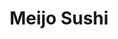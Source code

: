 ---
layout: place
title: Meijo Sushi
permalink: /california/imperial-beach/meijo-sushi.html
stateAbbr: CA
stateName: California
cityName: Imperial Beach
seo:
  type: restaurant
  links: http://meijosushi.weebly.com/
place_id: ChIJEzfcXllM2YARYH9rZc43ndg
photos:
  - name: >-
      places/ChIJEzfcXllM2YARYH9rZc43ndg/photos/AeeoHcKV2Rhes9jZn5X6owpuABNvmni4VJV3FU8jLjWCTUyz3SQEz8biYJzo1tT7m-18D7Zq2NbYjWiqJ0MKZi12JDhdIVISrPhkRg_AUogcPJCd9aq9MmCugdnHiLxbIOIv3kWeuyBeZ8h70XOPD2hcfY_800VmaYsiidCSuP0mu-66JIhlG67cbgO2qc80Iha79DImCgQIIaStkqB9SslRdR9s_n4k11e0mdjsUYXJZdAFFjIrPdk52tuesNDwpFLa6c7q5Dlftvod1EDRZ3tcdPt4cm7gb7Qws95Z5G0H_6XYqjDW-brCgs5PLS0Q4gPaCPSn92VvlRYxHorjNr_BmChQscXP0jeMHvAePwLdaaxE_D-thCMeXkQJagZXA2ujQxWUogTzdibxRI78NtP9cMbLDoRS2GU2MuuUldsfHsg
    widthPx: 4032
    heightPx: 1960
    authorAttributions:
      - displayName: Christy
        uri: https://maps.google.com/maps/contrib/114786986477074493312
        photoUri: >-
          https://lh3.googleusercontent.com/a-/ALV-UjUlDXJD7_3BjwD3yNjPJRiKztG62fLdoDVFLpkgPgNUcHkTp6VemQ=s100-p-k-no-mo
    flagContentUri: >-
      https://www.google.com/local/imagery/report/?cb_client=maps_api_places.places_api&image_key=!1e10!2sCIHM0ogKEICAgID4yozhKQ&hl=en-US
    googleMapsUri: >-
      https://www.google.com/maps/place//data=!3m4!1e2!3m2!1sCIHM0ogKEICAgID4yozhKQ!2e10!4m2!3m1!1s0x80d94c595edc3713:0xd89d37ce656b7f60
  - name: >-
      places/ChIJEzfcXllM2YARYH9rZc43ndg/photos/AeeoHcLj6_dqcZDRhA3zxg106CytHvzLQle0lGMvTwL-1wUWjEw-6hH126Oujutn756O4il3L1fKMFtpeickzB6nyv3LWXMULf70qo7s8cnC4IAkbsgK7sMeA4ngSwWJHx1FTuRfJ4MTfX_lM0qbT857agGA72zbBQG0QVq4BTx2jd-Kt7NhiIVdQ4tDN80pzKdubxvH9_fdWrvYGomcGbOPWrlOsYiSiB9nadFHwvEPBwidqrzatRVXT5nmh4CHDxGiPdBrXnf4v3JMOOHAWfLHGWt0sILRfRU7ZQCH_az7sDYeQw
    widthPx: 3437
    heightPx: 2821
    authorAttributions:
      - displayName: Meijo Sushi
        uri: https://maps.google.com/maps/contrib/113309325325093075521
        photoUri: >-
          https://lh3.googleusercontent.com/a/ACg8ocKsN8c7uohN9O0emoWRatlfCMx9nlRI59WpXDNGFdJFzoSZKQ=s100-p-k-no-mo
    flagContentUri: >-
      https://www.google.com/local/imagery/report/?cb_client=maps_api_places.places_api&image_key=!1e10!2sAF1QipNSo5v356GHf3Mu8EbZMtKVLl0aZhqW4pg6f0vC&hl=en-US
    googleMapsUri: >-
      https://www.google.com/maps/place//data=!3m4!1e2!3m2!1sAF1QipNSo5v356GHf3Mu8EbZMtKVLl0aZhqW4pg6f0vC!2e10!4m2!3m1!1s0x80d94c595edc3713:0xd89d37ce656b7f60
  - name: >-
      places/ChIJEzfcXllM2YARYH9rZc43ndg/photos/AeeoHcJ19vuho922v1ALejKNMXqNdg-vntraattiIquj9qf6u_uTdKLx6DzwkEAdsTvlrM7KBdW5WsXXlG_6UabxnTrVErsKG4Qpa8AXX28z8gsm_LMrhQXr7SB7dyIjv03DOHkNCMu51-Ad7c_Z3PtraoPJEgAji4T-yCFMTZPlCfndK9giGXOgoXDypwrNLCjfQMkld7nK-LZSGeS56oHDDtJo6fHFFMLku8Bs09v7QadNGVd-AYJPGF0ysHsFfQT7fIMD0FVMn4-t0bFWXGpJHesfFRr1jJKFLhIFb7M38tbkKPA8-BFqh19yhIUH1zdVTjXK2IxqrgjaJcybDhuqEvTGws16cKcmgTsuzv0IC4sEvFGgHB_p9d3pBItcPEUg5Wi6vY1czDpp5CbubSOG9sk8RLG9Bie9EbYHgXDIFPYWHkn3
    widthPx: 3024
    heightPx: 4032
    authorAttributions:
      - displayName: Miguel Alvarez
        uri: https://maps.google.com/maps/contrib/115827547284069614065
        photoUri: >-
          https://lh3.googleusercontent.com/a-/ALV-UjWgnhhfmgj_GoxMo9mfsB5Jcw3jSt1cUHgrXdMCLisxsJXZA-WU=s100-p-k-no-mo
    flagContentUri: >-
      https://www.google.com/local/imagery/report/?cb_client=maps_api_places.places_api&image_key=!1e10!2sCIHM0ogKEICAgICvx7SonwE&hl=en-US
    googleMapsUri: >-
      https://www.google.com/maps/place//data=!3m4!1e2!3m2!1sCIHM0ogKEICAgICvx7SonwE!2e10!4m2!3m1!1s0x80d94c595edc3713:0xd89d37ce656b7f60
  - name: >-
      places/ChIJEzfcXllM2YARYH9rZc43ndg/photos/AeeoHcIjZjhFa-o6GP94Jbs0CNACZrSw95bpI6NR3pYnq8f3pB4utnN8vHWN2XGFAXDz9UBu5-L-zHvzi897HRnmouJlpiDXI7qhXTysWOXT_ueozqYTxL61hBPW7Nr9cygvIhR6e4W8hbmagE-g1vtuusWRjTDk8YmoxAMsQaZ6wNY6nLV2WUNj7JywxdcyDyyyzAmaJHg2ELBnLnifPkdAlAXGacCptfh0dM_rdfnGfIiyWMsRtdAqut5dLWrkam1K328bWs7t2n7l7wmT9FmFrFhKTjSlAR_Va3GJ4oCZ-w-rnDr2yeuBgeIpx7E7CjDhlzdvOmT9TpBTjIUKYCjVA3EaqLaNOGNcs4riwa7CZgB3XUICyfijn7PxOCvpi_aA4rsnE6A9bhjmz39Fm3dHRAHAlZyK3_I52y2dj6GfobfsDbM
    widthPx: 3024
    heightPx: 4032
    authorAttributions:
      - displayName: Miguel Alvarez
        uri: https://maps.google.com/maps/contrib/115827547284069614065
        photoUri: >-
          https://lh3.googleusercontent.com/a-/ALV-UjWgnhhfmgj_GoxMo9mfsB5Jcw3jSt1cUHgrXdMCLisxsJXZA-WU=s100-p-k-no-mo
    flagContentUri: >-
      https://www.google.com/local/imagery/report/?cb_client=maps_api_places.places_api&image_key=!1e10!2sCIHM0ogKEICAgICvx7So7wE&hl=en-US
    googleMapsUri: >-
      https://www.google.com/maps/place//data=!3m4!1e2!3m2!1sCIHM0ogKEICAgICvx7So7wE!2e10!4m2!3m1!1s0x80d94c595edc3713:0xd89d37ce656b7f60
  - name: >-
      places/ChIJEzfcXllM2YARYH9rZc43ndg/photos/AeeoHcIcM8yii1UgpLRBUnB0bwsPULVXcjpps9mD018SSehL7Zqu9tfGDVlZuNrYvK4TJrQzoNktDZvLsisOfCV9iVCX9w2fCNrPqLTixIKzBi42nmE1NcZoonbR7AtK6O2uBNwoVBiyN4MCsZXDzKyk5jCqJ_3mqprHnI2RB2FSsR5CP9TxqG8dC8_tnpkXXsOx5UaiorYh2NdqlsKQjCZJQrBZf24qlGcU-HTsqdY7V-wOqD4yaIk0za1OJEplUWZGLCw7CLnSXZGPsR3SZ92g1OfyDgVncBegw32CjnHbLqpWT1hVG7yUSf5P_MUUpZFqSGTShUGoxaTaQZia6cUn0MAg09-sAayaXmKKHAsPnanApfzKGmZSyZwCfq0EoVT_MI9hXZrGeOKhJBdpzDB2nISLWkSkfh2QSTVW82zxhrWG_rJH
    widthPx: 4000
    heightPx: 3000
    authorAttributions:
      - displayName: Kristine Rodriguez
        uri: https://maps.google.com/maps/contrib/100706746049716984854
        photoUri: >-
          https://lh3.googleusercontent.com/a-/ALV-UjVikpYcajPoiFTCTVyvI2X8nU7qn06nlmEnykr1uKfQX077XXZM=s100-p-k-no-mo
    flagContentUri: >-
      https://www.google.com/local/imagery/report/?cb_client=maps_api_places.places_api&image_key=!1e10!2sCIHM0ogKEICAgICv2O7ftwE&hl=en-US
    googleMapsUri: >-
      https://www.google.com/maps/place//data=!3m4!1e2!3m2!1sCIHM0ogKEICAgICv2O7ftwE!2e10!4m2!3m1!1s0x80d94c595edc3713:0xd89d37ce656b7f60
  - name: >-
      places/ChIJEzfcXllM2YARYH9rZc43ndg/photos/AeeoHcKqwtX-l1Fc5E-HZOsEOA972YwwZiRN96TH5IGTOCxiUsPdVw0JwzUZely78wnhBC3d6XiFDwRiGQWlYR0-6AAT_9BVNmjZsApRKS8hNZgxOH3rqL7v7yo8mEMQ-jG8iWz80GcbNA_7ibNp9WPn76eRpuK79tg7RmE7Obc7WVnt9H5_rpwKLPIb7RPh9v82FpDhUDFqwZM_1zyyQgOLoOq_zLHBb6_D664uqs3_JpYtAO3qXe6iHkmbGrP1aPGHt_fzZEuBFcSTD4vFkykoDtdrhTE1pw1KY6vU0ug_dPdHtkHVsett-YcT001E5rRXTU9vF0nouanqkF6orbpTFKmwwCWmGtEIItgOuXQJGQgyECcZyGVPzxlEJ6m98yhQS4bUw7a0_P8I-SlKtJsxFD6X5Ger-Ji2aQxySyKWfEg
    widthPx: 3024
    heightPx: 4032
    authorAttributions:
      - displayName: Mikayla Hoffower
        uri: https://maps.google.com/maps/contrib/110860509718854687567
        photoUri: >-
          https://lh3.googleusercontent.com/a/ACg8ocI5z0zWVNSvygZVHEuue2gTWR5KWt_O52UykpeffV9zyzLmkg=s100-p-k-no-mo
    flagContentUri: >-
      https://www.google.com/local/imagery/report/?cb_client=maps_api_places.places_api&image_key=!1e10!2sCIHM0ogKEICAgIDvwcChDg&hl=en-US
    googleMapsUri: >-
      https://www.google.com/maps/place//data=!3m4!1e2!3m2!1sCIHM0ogKEICAgIDvwcChDg!2e10!4m2!3m1!1s0x80d94c595edc3713:0xd89d37ce656b7f60
  - name: >-
      places/ChIJEzfcXllM2YARYH9rZc43ndg/photos/AeeoHcLpsHu0SyuJBB9bE2ylrMJUX82eOoo0JLpzCjew1wivg2Or354THVIlZ0F6uVoBHo2fDUnjmpqfMtiEK_FRWCNWnzH8XXWG9kTvC4RyUDVdjSKdpo8Jp843NUgrcsAWpMxitSExiNCHvUNMYnk24X8n01Bc8mPuZflneGhWEtV7g5qh55SHQisNc-8P_WI_LZ9FvvSrR2Ns4i2sF_MNrLRXfHnGwue6STEhqfk434wIoMt4Ik8s39gHYG_7IGeF7R3JhRZU1behll5C1WLR1fOJ7MgQ3QufeeigimlRSR6drD-Utw-I8CPkUYdq_C8AGjxMe9eTF3-sIcbITzgujMEbTTYkBSVduw9VzXFyIN-AOO-SLJFzNWh4u8f3-D-pp1XOWTA_7KidkxQylDJO38-ClO2yUrhRdurMybeJpq_7ww
    widthPx: 3024
    heightPx: 4032
    authorAttributions:
      - displayName: Joshua Priebe
        uri: https://maps.google.com/maps/contrib/105801871072704639189
        photoUri: >-
          https://lh3.googleusercontent.com/a-/ALV-UjUm24qtc8GJ58hiBOKRu83FrkhRBBEa8Lheso8tCJlocs-XerFiHg=s100-p-k-no-mo
    flagContentUri: >-
      https://www.google.com/local/imagery/report/?cb_client=maps_api_places.places_api&image_key=!1e10!2sCIHM0ogKEICAgIDp7J_4DQ&hl=en-US
    googleMapsUri: >-
      https://www.google.com/maps/place//data=!3m4!1e2!3m2!1sCIHM0ogKEICAgIDp7J_4DQ!2e10!4m2!3m1!1s0x80d94c595edc3713:0xd89d37ce656b7f60
  - name: >-
      places/ChIJEzfcXllM2YARYH9rZc43ndg/photos/AeeoHcI0hvsWAbb35Vogij_kHU2nHFf8u13v0Ur_nsX2M0zL_vlkkVqCbgNTGeQOF-vE_MJRp7yIb6uFlzRkHU_r_dMyXOs8TWM_B84f-5pjOX8GNyQORC-gdgV0HV7N06tHuSdwf9_X00u7hgmPsR-wKm8hLhJ0-MSCmhfMiw_YCp2ekmKZUuEcWhgpw9r3EC6yEhVY5bk-rrVWL5R0WmlarzsCnPZ1ZLuWcnOBfUnlaqMmqNyNx3Zpvce1QaJAJeXsRZp_KWpTZ7it2A0PqMD0JYBQ5llQMObmLk2xW8_QTvYJ032L-CiBLeMkXyvPo56byxuRkwL4htOFzlRQkStUM28wUl6SXZAjih8WEXgUEOmkiMgP8HelHWi0RZN4nEq3IAxzwO3K5MxHxzj29mU91SFSxbnDzz-EwP1boHHsNZCrgA
    widthPx: 3072
    heightPx: 4080
    authorAttributions:
      - displayName: Jessica Kingsley
        uri: https://maps.google.com/maps/contrib/107450862756914125731
        photoUri: >-
          https://lh3.googleusercontent.com/a/ACg8ocIhXgJn6W3UXS7TANxBS9aausZ1GCgvDbF0pSWhzskFcSdXYw=s100-p-k-no-mo
    flagContentUri: >-
      https://www.google.com/local/imagery/report/?cb_client=maps_api_places.places_api&image_key=!1e10!2sCIHM0ogKEICAgIDTury7Ig&hl=en-US
    googleMapsUri: >-
      https://www.google.com/maps/place//data=!3m4!1e2!3m2!1sCIHM0ogKEICAgIDTury7Ig!2e10!4m2!3m1!1s0x80d94c595edc3713:0xd89d37ce656b7f60
  - name: >-
      places/ChIJEzfcXllM2YARYH9rZc43ndg/photos/AeeoHcIC8ugisxSitdQMWvHjs_LGI68SsDGlLmAlejV89ZXgqu55CNK9zZddIyKAc-J9dLYZgKh3wNBSYfajutXL65c8qUBk16iC8cypdSyv_wVhcQbORfnz0AVV6WmDp-Yv5IvjbGfuRZGNsGPhA1wVU2Leg_z_ehIzBEc0R3fGfOWq2tE7kk-zJ_aOulmU4asaWrwaI9vLQZnItaM1X6BZ8YD908FLag7ZDFJdazMJUgYAI2E7KZYKltF3IfsxnjcbFsiOeH9jwAHS_FthKleneR6qnMUAe0ZjQACL7qiBrf8xW9DJFXzAWmkhEzOinYtW16Y6idE15MFjtk6yGQz0DdzITqWwC-pnG_d_ZnJVq6Da1FkuGnps68X_gjpSp_b-FdFB4Pzn76hSETFwZWka7URK3OVWXOal1vZyo60vnGw1zg
    widthPx: 3024
    heightPx: 4032
    authorAttributions:
      - displayName: Miguel Alvarez
        uri: https://maps.google.com/maps/contrib/115827547284069614065
        photoUri: >-
          https://lh3.googleusercontent.com/a-/ALV-UjWgnhhfmgj_GoxMo9mfsB5Jcw3jSt1cUHgrXdMCLisxsJXZA-WU=s100-p-k-no-mo
    flagContentUri: >-
      https://www.google.com/local/imagery/report/?cb_client=maps_api_places.places_api&image_key=!1e10!2sCIHM0ogKEICAgICvx7SoXw&hl=en-US
    googleMapsUri: >-
      https://www.google.com/maps/place//data=!3m4!1e2!3m2!1sCIHM0ogKEICAgICvx7SoXw!2e10!4m2!3m1!1s0x80d94c595edc3713:0xd89d37ce656b7f60
  - name: >-
      places/ChIJEzfcXllM2YARYH9rZc43ndg/photos/AeeoHcLMDellILezNgQzXkpMSdqUZj-OpDmla_F5yVZwXw3kYW7SHz3r6WgZzSSHuKaDaJpaY1CyT-OxoHyhtMiLgCKYdZgUkvTMbhQFd_wQZCnXSTL6-VfMxnaliX_r887y4X2u3w6Y5FLUQ9FNof6lSOCVaamFbNRXW9v9SaQsEBDIpYEkDy7gq3WlBUQxsMyKBYUKgo9cLF727KLyQTSx7Vke0-f4OoFAr6N-MU_bLEhTXXflTgwwOBkaTgItHHxAIjrz1GavcX4rdv8D8pCXGkeFy0wjFdwCNqim0PIHsv6mn6h-WdQAvKjZ4B_pHet8flMs6UbCu4YykSqtoaZgfSgWneHnie2kTayjGqCdzFOm120hKkRRBb2GT1qOgSS0NjpigB82nFk0sZAANMyMDoO5gBA-_Ubty-_iGNANvCrHqS-n
    widthPx: 4032
    heightPx: 3024
    authorAttributions:
      - displayName: Michelle Edlin
        uri: https://maps.google.com/maps/contrib/111332224582365348811
        photoUri: >-
          https://lh3.googleusercontent.com/a/ACg8ocKuvoGDAQIGO8vKU2MXx04_kifUwMEGMB1bn4L6VUl5Bh00ZQ=s100-p-k-no-mo
    flagContentUri: >-
      https://www.google.com/local/imagery/report/?cb_client=maps_api_places.places_api&image_key=!1e10!2sCIHM0ogKEICAgIDEuN3NxwE&hl=en-US
    googleMapsUri: >-
      https://www.google.com/maps/place//data=!3m4!1e2!3m2!1sCIHM0ogKEICAgIDEuN3NxwE!2e10!4m2!3m1!1s0x80d94c595edc3713:0xd89d37ce656b7f60
address: '600 Palm Ave #108-9, Imperial Beach, CA 91932, USA'
street: '600 Palm Ave #108-9'
city: Imperial Beach
state: CA
zip: '91932'
country: USA
neighborhood: null
latitude: '32.585597'
longitude: '-117.120599'
accessibility_options:
  wheelchairAccessibleParking: true
  wheelchairAccessibleEntrance: true
  wheelchairAccessibleRestroom: true
  wheelchairAccessibleSeating: true
business_status: OPERATIONAL
name: Meijo Sushi
google_maps_links:
  directionsUri: >-
    https://www.google.com/maps/dir//''/data=!4m7!4m6!1m1!4e2!1m2!1m1!1s0x80d94c595edc3713:0xd89d37ce656b7f60!3e0
  placeUri: https://maps.google.com/?cid=15608693243140341600
  writeAReviewUri: >-
    https://www.google.com/maps/place//data=!4m3!3m2!1s0x80d94c595edc3713:0xd89d37ce656b7f60!12e1
  reviewsUri: >-
    https://www.google.com/maps/place//data=!4m4!3m3!1s0x80d94c595edc3713:0xd89d37ce656b7f60!9m1!1b1
  photosUri: >-
    https://www.google.com/maps/place//data=!4m3!3m2!1s0x80d94c595edc3713:0xd89d37ce656b7f60!10e5
primary_type: Sushi Restaurant
opening_hours:
  openNow: true
  periods:
    - open:
        day: 1
        hour: 11
        minute: 0
      close:
        day: 1
        hour: 20
        minute: 0
    - open:
        day: 2
        hour: 11
        minute: 0
      close:
        day: 2
        hour: 20
        minute: 0
    - open:
        day: 3
        hour: 11
        minute: 0
      close:
        day: 3
        hour: 20
        minute: 0
    - open:
        day: 4
        hour: 11
        minute: 0
      close:
        day: 4
        hour: 20
        minute: 0
    - open:
        day: 5
        hour: 11
        minute: 0
      close:
        day: 5
        hour: 20
        minute: 0
    - open:
        day: 6
        hour: 11
        minute: 0
      close:
        day: 6
        hour: 20
        minute: 0
  weekdayDescriptions:
    - 'Monday: 11:00 AM – 8:00 PM'
    - 'Tuesday: 11:00 AM – 8:00 PM'
    - 'Wednesday: 11:00 AM – 8:00 PM'
    - 'Thursday: 11:00 AM – 8:00 PM'
    - 'Friday: 11:00 AM – 8:00 PM'
    - 'Saturday: 11:00 AM – 8:00 PM'
    - 'Sunday: Closed'
  nextCloseTime: '2025-05-04T03:00:00Z'
secondary_opening_hours:
  regular:
    weekdayDescriptions: null
    type: null
  current:
    weekdayDescriptions: null
    type: null
phone: (619) 429-4373
price_level: PRICE_LEVEL_MODERATE
price_range: null
rating: '4.5'
rating_count: 578
website: http://meijosushi.weebly.com/
description: >-
  Experience Meijo Sushi in Imperial Beach, CA$$$Meijo Sushi in Imperial Beach,
  CA, stands out as a welcoming spot for those seeking fresh sushi and Japanese
  flavors in a casual setting. This sushi restaurant offers a variety of rolls
  and teriyaki dishes that highlight quality ingredients and traditional
  preparation, making it a go-to choice for anyone exploring local Japanese
  places. With its accessible features like wheelchair-friendly parking and
  seating, it ensures a comfortable visit for all guests, adding to the relaxed
  vibe. The spot maintains moderate pricing, appealing to both everyday diners
  and those hunting for top-rated sushi options nearby. Operating from late
  morning into the evening most days, it's an ideal stop for a satisfying meal
  that combines simplicity with authentic tastes.
generative_summary: >-
  Experience Meijo Sushi in Imperial Beach, CA$$$Meijo Sushi in Imperial Beach,
  CA, stands out as a welcoming spot for those seeking fresh sushi and Japanese
  flavors in a casual setting. This sushi restaurant offers a variety of rolls
  and teriyaki dishes that highlight quality ingredients and traditional
  preparation, making it a go-to choice for anyone exploring local Japanese
  places. With its accessible features like wheelchair-friendly parking and
  seating, it ensures a comfortable visit for all guests, adding to the relaxed
  vibe. The spot maintains moderate pricing, appealing to both everyday diners
  and those hunting for top-rated sushi options nearby. Operating from late
  morning into the evening most days, it's an ideal stop for a satisfying meal
  that combines simplicity with authentic tastes.
generative_disclosure: Summarized by AI using the Grok-3-Mini model.
reviews: null
review_summary: >-
  What Visitors Are Saying About the Reviews$$$Folks who've checked out this
  sushi spot often rave about the fresh flavors and solid portions that make it
  a reliable pick for casual meals. Many highlight the friendly service and
  quick preparation, turning it into a favorite for groups or solo diners
  looking for a laid-back vibe. While some mention occasional waits during peak
  times, the overall consensus leans positive, with praise for the variety of
  options that cater to different tastes. With a strong rating reflecting
  hundreds of satisfied experiences, it's clear that the quality of the dishes
  keeps people coming back for more. If you're on the hunt for sushi restaurants
  near you, this place delivers a consistently enjoyable experience without any
  major letdowns.
review_disclosure: Summarized by AI using the Grok-3-Mini model.
parking_options: null
payment_options: null
allow_dogs: null
curbside_pickup: null
delivery: null
dine_in: null
good_for_children: null
good_for_groups: null
good_for_sports: null
live_music: null
menu_for_children: null
outdoor_seating: null
reservable: null
restroom: null
serves_beer: null
serves_breakfast: null
serves_brunch: null
serves_cocktails: null
serves_coffee: null
serves_dinner: null
serves_dessert: null
serves_lunch: null
serves_vegetarian_food: null
serves_wine: null
takeout: null
update_category: enterprise
places_description: null

---